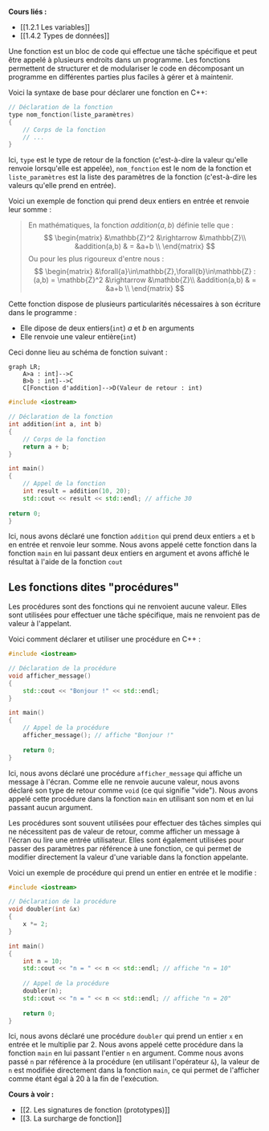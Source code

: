 **Cours liés :**
- [[1.2.1 Les variables]]
- [[1.4.2 Types de données]]

Une fonction est un bloc de code qui effectue une tâche spécifique et peut être appelé à plusieurs endroits dans un programme. Les fonctions permettent de structurer et de modulariser le code en décomposant un programme en différentes parties plus faciles à gérer et à maintenir.

Voici la syntaxe de base pour déclarer une fonction en C++:

```cpp
// Déclaration de la fonction
type nom_fonction(liste_paramètres) 
{
	// Corps de la fonction
	// ...
}
```

Ici, `type` est le type de retour de la fonction (c'est-à-dire la valeur qu'elle renvoie lorsqu'elle est appelée), `nom_fonction` est le nom de la fonction et `liste_paramètres` est la liste des paramètres de la fonction (c'est-à-dire les valeurs qu'elle prend en entrée).

Voici un exemple de fonction qui prend deux entiers en entrée et renvoie leur somme :

> En mathématiques, la fonction $addition(a,b)$ définie telle que :
 >$$
\begin{matrix}
	&\mathbb{Z}^2     &\rightarrow  &\mathbb{Z}\\
	&addition(a,b)  & =           &a+b       \\
\end{matrix}
$$
> Ou pour les plus rigoureux d'entre nous : 
>$$
\begin{matrix}
	&\forall{a}\in\mathbb{Z},\forall{b}\in\mathbb{Z} : (a,b) = \mathbb{Z}^2     &\rightarrow  &\mathbb{Z}\\
	&addition(a,b)  & =           &a+b       \\
\end{matrix}
$$

Cette fonction dispose de plusieurs particularités nécessaires à son écriture dans le programme :

- Elle dipose de deux entiers(`int`) $a$ et $b$ en arguments
- Elle renvoie une valeur entière(`int`)

Ceci donne lieu au schéma de fonction suivant : 

```mermaid
graph LR;
    A>a : int]-->C
    B>b : int]-->C
    C[Fonction d'addition]-->D(Valeur de retour : int)
```

```cpp
#include <iostream>

// Déclaration de la fonction
int addition(int a, int b) 
{
	// Corps de la fonction
	return a + b;
}

int main() 
{
	// Appel de la fonction
	int result = addition(10, 20);
	std::cout << result << std::endl; // affiche 30
	
return 0;
}
```

Ici, nous avons déclaré une fonction `addition` qui prend deux entiers `a` et `b` en entrée et renvoie leur somme. Nous avons appelé cette fonction dans la fonction `main` en lui passant deux entiers en argument et avons affiché le résultat à l'aide de la fonction `cout`

## Les fonctions dites "procédures"

Les procédures sont des fonctions qui ne renvoient aucune valeur. Elles sont utilisées pour effectuer une tâche spécifique, mais ne renvoient pas de valeur à l'appelant.

Voici comment déclarer et utiliser une procédure en C++ :

```cpp
#include <iostream>

// Déclaration de la procédure
void afficher_message() 
{
	std::cout << "Bonjour !" << std::endl;
}

int main() 
{
	// Appel de la procédure
	afficher_message(); // affiche "Bonjour !"
	
	return 0;
}

```

Ici, nous avons déclaré une procédure `afficher_message` qui affiche un message à l'écran. Comme elle ne renvoie aucune valeur, nous avons déclaré son type de retour comme `void` (ce qui signifie "vide"). Nous avons appelé cette procédure dans la fonction `main` en utilisant son nom et en lui passant aucun argument.

Les procédures sont souvent utilisées pour effectuer des tâches simples qui ne nécessitent pas de valeur de retour, comme afficher un message à l'écran ou lire une entrée utilisateur. Elles sont également utilisées pour passer des paramètres par référence à une fonction, ce qui permet de modifier directement la valeur d'une variable dans la fonction appelante.

Voici un exemple de procédure qui prend un entier en entrée et le modifie :

```cpp
#include <iostream>

// Déclaration de la procédure
void doubler(int &x) 
{
	x *= 2;
}

int main() 
{
	int n = 10;
	std::cout << "n = " << n << std::endl; // affiche "n = 10"
	
	// Appel de la procédure
	doubler(n);
	std::cout << "n = " << n << std::endl; // affiche "n = 20"
	
	return 0;
}
```

Ici, nous avons déclaré une procédure `doubler` qui prend un entier `x` en entrée et le multiplie par 2. Nous avons appelé cette procédure dans la fonction `main` en lui passant l'entier `n` en argument. Comme nous avons passé `n` par référence à la procédure (en utilisant l'opérateur `&`), la valeur de `n` est modifiée directement dans la fonction `main`, ce qui permet de l'afficher comme étant égal à 20 à la fin de l'exécution.

**Cours à voir :**
- [[2. Les signatures de fonction (prototypes)]]
- [[3. La surcharge de fonction]]